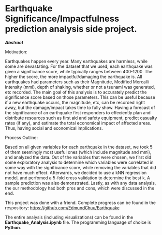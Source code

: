 ﻿# Earthquake Significance/Impactfulness prediction analysis side project. 

***Abstract***

Motivation: 

Earthquakes happen every year. Many earthquakes are harmless, while some are devastating. For the dataset that we used, each earthquake was given a significance score, while typically ranges between 400-1200. The higher the score, the more impactful/damaging the earthquake is. All earthquakes had parameters such as their Magnitude, Modified Mercalli intensity (mmi), depth of shaking, whether or not a tsunami was generated, etc recorded. The main goal of this analysis is to accurately predict the significance score based on those parameters. This can be useful because if a new earthquake occurs, the magnitude, etc, can be recorded right away, but the damage/impact takes time to fully show. Having a forecast of the significance of an earthquake first responders to effeciently plan and distribute resources such as first aid and safety equipment, predict casualty rates (if any), and estimate the total economical impact of affected areas. Thus, having social and economical implications. 

Process Outline: 

Based on all given variables for each earthquake in the dataset, we took 5 of them seemingly most useful ones (which include magnitude and mmi), and analyzed the data. Out of the variables that were chosen, we first did some exploratory analysis to determine which variables were correlated in some way with the significance score, while removing the variables that did not have much effect. Afterwards, we decided to use a kNN regression model, and perfomed a 5-fold cross validation to determine the best k. A sample prediction was also demonstrated. Lastly, as with any data analysis, the our methodology had both pros and cons, which were discussed in the end. 

This project was done with a friend. Complete progress can be found in the respository: https://github.com/EdmundChuu/Earthquake

The entire analysis (including visualizations) can be found in the **Earthquake_Analysis.ipynb** file. The programming language of choice is **Python**.
